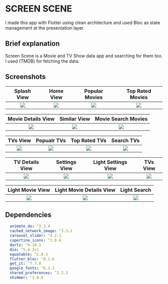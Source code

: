 # **SCREEN SCENE**

I made this app with Flutter using clean architecture and  used Bloc as state management at the presentation layer.

## Brief explanation

Screen Scene is a Movie and TV Show data app and searching for them too.
I used (TMDB) for fetching the data.

## Screenshots

| Splash View | Home View | Popular Movies | Top Rated Movies |
| :-----------: | :---------: | :------------: | :--------------: |
![](https://github.com/AhmedKhaled8907/movies_app/blob/main/screenshots/splah.png?raw=true)|![](https://github.com/AhmedKhaled8907/movies_app/blob/main/screenshots/movie.png?raw=true)|![](https://github.com/AhmedKhaled8907/movies_app/blob/main/screenshots/popular_movie.png?raw=true)|![](https://github.com/AhmedKhaled8907/movies_app/blob/main/screenshots/toprated_movie.png?raw=true)

| Movie Details View | Similar View | Movie Search Movies | 
| :-----------: | :---------: | :------------: 
![](https://github.com/AhmedKhaled8907/movies_app/blob/main/screenshots/movie_details.png?raw=true)|![](https://github.com/AhmedKhaled8907/movies_app/blob/main/screenshots/similar.png?raw=true)|![](https://github.com/AhmedKhaled8907/movies_app/blob/main/screenshots/movie_search.png?raw=true)|![]

| TVs View | Popualr TVs | Top Rated TVs | Search TVs |
| :-----------: | :---------: | :------------: | :--------------: |
![](https://github.com/AhmedKhaled8907/movies_app/blob/main/screenshots/tv.png?raw=true)|![](https://github.com/AhmedKhaled8907/movies_app/blob/main/screenshots/popular_tv.png?raw=true)|![](https://github.com/AhmedKhaled8907/movies_app/blob/main/screenshots/toprated_tv.png?raw=true)|![](https://github.com/AhmedKhaled8907/movies_app/blob/main/screenshots/tv_search.png?raw=true)

| TV Details View | Settings View | Light Settings View | TVs View |
| :-----------: | :---------: | :------------: | :--------------: |
![](https://github.com/AhmedKhaled8907/movies_app/blob/main/screenshots/tv_details.png?raw=true)|![](https://github.com/AhmedKhaled8907/movies_app/blob/main/screenshots/dark_settings.png?raw=true)|![](https://github.com/AhmedKhaled8907/movies_app/blob/main/screenshots/light_settings.png?raw=true)|![](https://github.com/AhmedKhaled8907/movies_app/blob/main/screenshots/light_tv.png?raw=true)

| Light Movie View | Light Movie Details View | Light Search | 
| :-----------: | :---------: | :------------: 
![](https://github.com/AhmedKhaled8907/movies_app/blob/main/screenshots/light_movie.png?raw=true)|![](https://github.com/AhmedKhaled8907/movies_app/blob/main/screenshots/light_movie_details.png?raw=true)|![](https://github.com/AhmedKhaled8907/movies_app/blob/main/screenshots/light_search.png?raw=true)|![]

## Dependencies
```yaml
  animate_do: ^3.3.4
  cached_network_image: ^3.3.1
  carousel_slider: ^4.2.1
  cupertino_icons: ^1.0.6
  dartz: ^0.10.1
  dio: ^5.4.3+1
  equatable: ^2.0.5
  flutter_bloc: ^8.1.6
  get_it: ^7.7.0
  google_fonts: ^6.2.1
  shared_preferences: ^2.2.3
  shimmer: ^3.0.0
```


  
